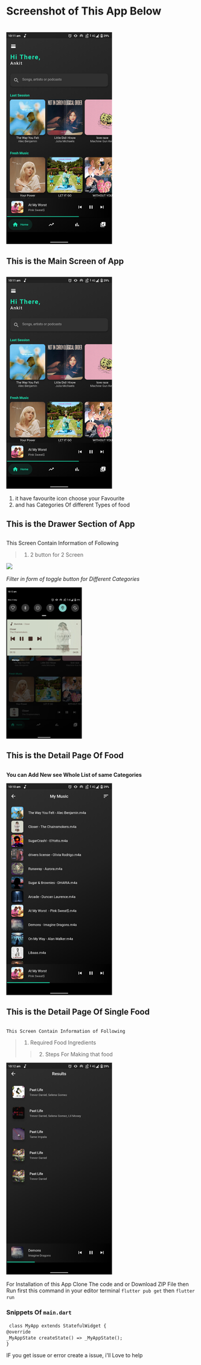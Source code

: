 # Screenshot of This App Below <h1>
   
   <img src="https://github.com/VINITRAJ5/Flutter-Music_Player/blob/master/Screenshots/home.png" width="280">

## This is the Main Screen of App <h2>
   
<img src="https://github.com/VINITRAJ5/Flutter-Music_Player/blob/master/Screenshots/home.png" width="280">

 1. it have favourite icon choose your Favourite
   1. and has Categories Of different Types of food
   
  ## This is the Drawer Section of App <h2> 
   This Screen Contain Information of Following

> 1.  2 button for 2 Screen
   
<img src="https://github.com/VINITRAJ5/Flutter-Music_Player/blob/master/Screenshots/play" width="280">

 *Filter in form of toggle button for Different Categories*   
   
<img src="https://github.com/VINITRAJ5/Flutter-Music_Player/blob/master/Screenshots/notification.png" width="200">
   
  ## This is the Detail Page Of Food <h2>
   **You can Add New see Whole List of same Categories**

<img src="https://github.com/VINITRAJ5/Flutter-Music_Player/blob/master/Screenshots/mymusic.png" width="280">

 ## This is the Detail Page Of  Single Food <h2>
    This Screen Contain Information of Following
> 1.  Required Food Ingredients
   >> 2. Steps For Making that food
   
<img src="https://github.com/VINITRAJ5/Flutter-Music_Player/blob/master/Screenshots/search.png" width="280">

 
 For Installation of this App 
   Clone The code and or Download ZIP File
   then Run first this command in your editor terminal `flutter pub get` then  `flutter run`
   
### Snippets Of `main.dart`
 
  ```
   class MyApp extends StatefulWidget {
  @override
  _MyAppState createState() => _MyAppState();
}
  
```
  
  IF you get issue or error  create a issue, i'll Love to help
   
